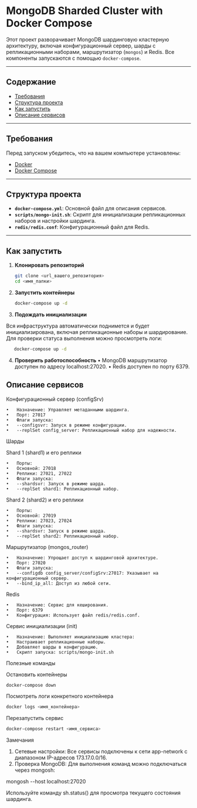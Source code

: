 # MongoDB Sharded Cluster with Docker Compose

Этот проект разворачивает MongoDB шардинговую кластерную архитектуру, включая конфигурационный сервер, шарды с репликационными наборами, маршрутизатор (`mongos`) и Redis. Все компоненты запускаются с помощью `docker-compose`.

---

## Содержание
- [Требования](#требования)
- [Структура проекта](#структура-проекта)
- [Как запустить](#как-запустить)
- [Описание сервисов](#описание-сервисов)

---

## Требования
Перед запуском убедитесь, что на вашем компьютере установлены:
- [Docker](https://docs.docker.com/get-docker/)
- [Docker Compose](https://docs.docker.com/compose/install/)

---

## Структура проекта
- **`docker-compose.yml`**: Основной файл для описания сервисов.
- **`scripts/mongo-init.sh`**: Скрипт для инициализации репликационных наборов и настройки шардинга.
- **`redis/redis.conf`**: Конфигурационный файл для Redis.

---

## Как запустить

1. **Клонировать репозиторий**
   ```bash
   git clone <url_вашего_репозитория>
   cd <имя_папки>

2. **Запустить контейнеры**

   ```bash
   docker-compose up -d


3.	**Подождать инициализации**

Вся инфраструктура автоматически поднимется и будет инициализирована, включая репликационные наборы и шардирование. Для проверки статуса выполнения можно просмотреть логи:

```bash
   docker-compose up -d
```

4. **Проверить работоспособность**
 •	MongoDB маршрутизатор доступен по адресу localhost:27020.
 •	Redis доступен по порту 6379.

## Описание сервисов

Конфигурационный сервер (configSrv)

	•	Назначение: Управляет метаданными шардинга.
	•	Порт: 27017
	•	Флаги запуска:
	•	--configsvr: Запуск в режиме конфигурации.
	•	--replSet config_server: Репликационный набор для надежности.

Шарды

Shard 1 (shard1) и его реплики

	•	Порты:
	•	Основной: 27018
	•	Реплики: 27021, 27022
	•	Флаги запуска:
	•	--shardsvr: Запуск в режиме шарда.
	•	--replSet shard1: Репликационный набор.

Shard 2 (shard2) и его реплики

	•	Порты:
	•	Основной: 27019
	•	Реплики: 27023, 27024
	•	Флаги запуска:
	•	--shardsvr: Запуск в режиме шарда.
	•	--replSet shard2: Репликационный набор.

Маршрутизатор (mongos_router)

	•	Назначение: Упрощает доступ к шардинговой архитектуре.
	•	Порт: 27020
	•	Флаги запуска:
	•	--configdb config_server/configSrv:27017: Указывает на конфигурационный сервер.
	•	--bind_ip_all: Доступ из любой сети.

Redis

	•	Назначение: Сервис для кеширования.
	•	Порт: 6379
	•	Конфигурация: Использует файл redis/redis.conf.

Сервис инициализации (init)

	•	Назначение: Выполняет инициализацию кластера:
	•	Настраивает репликационные наборы.
	•	Добавляет шарды в конфигурацию.
	•	Скрипт запуска: scripts/mongo-init.sh

Полезные команды

Остановить контейнеры

```bash
docker-compose down
```
Посмотреть логи конкретного контейнера

```bash
docker logs <имя_контейнера>
```
Перезапустить сервис

```bash
docker-compose restart <имя_сервиса>
```

Замечания

1. Сетевые настройки:
Все сервисы подключены к сети app-network с диапазоном IP-адресов 173.17.0.0/16.
2.	Проверка MongoDB:
Для выполнения команд можно подключаться через mongosh:

mongosh --host localhost:27020

Используйте команду sh.status() для просмотра текущего состояния шардинга.

